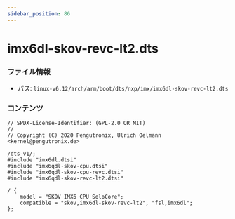 ```yaml
---
sidebar_position: 86
---
```

# imx6dl-skov-revc-lt2.dts

### ファイル情報

- パス: `linux-v6.12/arch/arm/boot/dts/nxp/imx/imx6dl-skov-revc-lt2.dts`

### コンテンツ

```dts
// SPDX-License-Identifier: (GPL-2.0 OR MIT)
//
// Copyright (C) 2020 Pengutronix, Ulrich Oelmann <kernel@pengutronix.de>

/dts-v1/;
#include "imx6dl.dtsi"
#include "imx6qdl-skov-cpu.dtsi"
#include "imx6qdl-skov-cpu-revc.dtsi"
#include "imx6qdl-skov-revc-lt2.dtsi"

/ {
	model = "SKOV IMX6 CPU SoloCore";
	compatible = "skov,imx6dl-skov-revc-lt2", "fsl,imx6dl";
};

```

